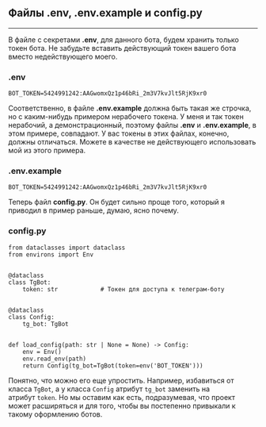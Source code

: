 ## Файлы .env, .env.example и config.py
------------------------------------

В файле с секретами **.env**, для данного бота, будем хранить только токен бота. Не забудьте вставить действующий токен вашего бота вместо недействующего моего.

### .env

    BOT_TOKEN=5424991242:AAGwomxQz1p46bRi_2m3V7kvJlt5RjK9xr0

Соответственно, в файле **.env.example** должна быть такая же строчка, но с каким-нибудь примером нерабочего токена. У меня и так токен нерабочий, а демонстрационный, поэтому файлы **.env** и **.env.example**, в этом примере, совпадают. У вас токены в этих файлах, конечно, должны отличаться. Можете в качестве не действующего использовать мой из этого примера.

### .env.example

    BOT_TOKEN=5424991242:AAGwomxQz1p46bRi_2m3V7kvJlt5RjK9xr0

Теперь файл **config.py**. Он будет сильно проще того, который я приводил в пример раньше, думаю, ясно почему.

### config.py

    from dataclasses import dataclass
    from environs import Env
    
    
    @dataclass
    class TgBot:
        token: str            # Токен для доступа к телеграм-боту
    
    
    @dataclass
    class Config:
        tg_bot: TgBot
    
    
    def load_config(path: str | None = None) -> Config:
        env = Env()
        env.read_env(path)
        return Config(tg_bot=TgBot(token=env('BOT_TOKEN')))

Понятно, что можно его еще упростить. Например, избавиться от класса `TgBot`, а у класса `Config` атрибут `tg_bot` заменить на атрибут `token`. Но мы оставим как есть, подразумевая, что проект может расширяться и для того, чтобы вы постепенно привыкали к такому оформлению ботов.